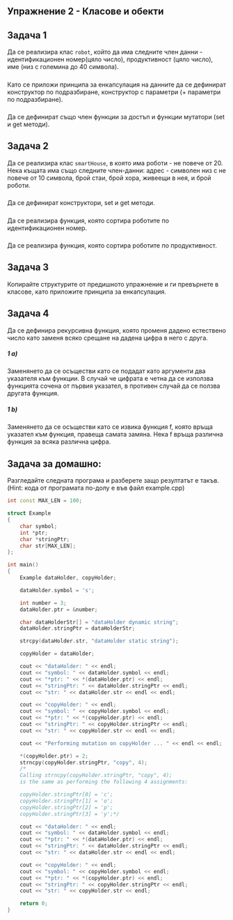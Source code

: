 ## Упражнение 2 - Класове и обекти

## Задача 1
Да се реализира клас ```robot```, който да има следните член данни - идентификационен номер(цяло число), продуктивност (цяло число), име (низ с големина до 40 символа).
#####
Като се приложи принципа за енкапсулация на данните да се дефинират конструктор по подразбиране, конструктор с параметри (+ параметри по подразбиране).

#####
Да се дефинират също член функции за достъп и функции мутатори (set и get методи).

## Задача 2
Да се реализира клас ```smartHouse```, в която има роботи - не повече от 20. Нека къщата има също следните член-данни: адрес - символен низ с не повече от 10 символа, брой стаи, брой хора, живеещи в нея, и брой роботи.

#####
Да се дефинират конструктори, set и get методи.

#####
Да се реализира функция, която сортира роботите по идентификационен номер.

#####
Да се реализира функция, която сортира роботите по продуктивност.

## Задача 3

Копирайте структурите от предишното упражнение и ги превърнете в класове, като приложите принципа за енкапсулация.

## Задача 4

Да се дефинира рекурсивна функция, която променя дадено естествено число като заменя всяко срещане на дадена цифра в него
с друга.

##### 1 a)
Заменянето да се осъществи като се подадат като аргументи два указателя към функции. В случай че цифрата е четна да се използва функцията сочена от първия указател, в противен случай да се ползва другата функция.

##### 1 b)
Заменянето да се осъществи като се извика функция f, която връща указател към функция, правеща самата замяна.
Нека f връща различна функция за всяка различна цифра.

## Задача за домашно:

Разгледайте следната програма и разберете защо резултатът е такъв. (Hint: кода от програмата по-долу е във файл example.cpp)

```c++
int const MAX_LEN = 100;

struct Example
{
    char symbol;
    int *ptr;
    char *stringPtr;
    char str[MAX_LEN];
};

int main()
{
    Example dataHolder, copyHolder;

    dataHolder.symbol = 's';

    int number = 3;
    dataHolder.ptr = &number;

    char dataHolderStr[] = "dataHolder dynamic string";
    dataHolder.stringPtr = dataHolderStr;

    strcpy(dataHolder.str, "dataHolder static string");

    copyHolder = dataHolder;

    cout << "dataHolder: " << endl;
    cout << "symbol: " << dataHolder.symbol << endl;
    cout << "*ptr: " << *(dataHolder.ptr) << endl;
    cout << "stringPtr: " << dataHolder.stringPtr << endl;
    cout << "str: " << dataHolder.str << endl << endl;

    cout << "copyHolder: " << endl;
    cout << "symbol: " << copyHolder.symbol << endl;
    cout << "*ptr: " << *(copyHolder.ptr) << endl;
    cout << "stringPtr: " << copyHolder.stringPtr << endl;
    cout << "str: " << copyHolder.str << endl << endl;

    cout << "Performing mutation on copyHolder ... " << endl << endl;

    *(copyHolder.ptr) = 2;
    strncpy(copyHolder.stringPtr, "copy", 4);
    /*
    Calling strncpy(copyHolder.stringPtr, "copy", 4);
    is the same as performing the following 4 assignments:

    copyHolder.stringPtr[0] = 'c';
    copyHolder.stringPtr[1] = 'o';
    copyHolder.stringPtr[2] = 'p';
    copyHolder.stringPtr[3] = 'y';*/

    cout << "dataHolder: " << endl;
    cout << "symbol: " << dataHolder.symbol << endl;
    cout << "*ptr: " << *(dataHolder.ptr) << endl;
    cout << "stringPtr: " << dataHolder.stringPtr << endl;
    cout << "str: " << dataHolder.str << endl << endl;

    cout << "copyHolder: " << endl;
    cout << "symbol: " << copyHolder.symbol << endl;
    cout << "*ptr: " << *(copyHolder.ptr) << endl;
    cout << "stringPtr: " << copyHolder.stringPtr << endl;
    cout << "str: " << copyHolder.str << endl;

    return 0;
}
```
